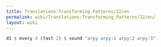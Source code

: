 ```yaml
---
title: Translations:Transforming Patterns/22/en
permalink: wiki/Translations:Transforming_Patterns/22/en/
layout: wiki
---
```


``` haskell
d1 $ every 4 (fast 2) $ sound "arpy arpy:1 arpy:2 arpy:3"
```
